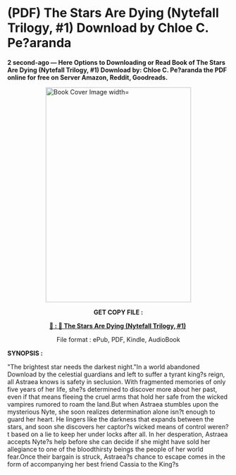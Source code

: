 # (PDF) The Stars Are Dying (Nytefall Trilogy, #1) Download by Chloe C. Pe?aranda

<p><strong>2 second-ago &mdash; Here Options to Downloading or Read Book of The Stars Are Dying (Nytefall Trilogy, #1) Download by: Chloe C. Pe?aranda the PDF online for free on Server Amazon, Reddit, Goodreads.</strong></p><p><a href="https://us.ebookarea.xyz/?book=206101574-the-stars-are-dying"><img style="display: block; margin-left: auto; margin-right: auto;" src="https://i.gr-assets.com/images/S/compressed.photo.goodreads.com/books/1720190161l/206101574.jpg" alt="Book Cover Image width=" width="330" height="488" /></a></p><p style="text-align: center;"><strong>GET COPY FILE :</strong></p><p style="text-align: center;"><strong><a href="https://us.ebookarea.xyz/?book=206101574-the-stars-are-dying" target="_blank" rel="noopener">📢 : 🔗 The Stars Are Dying (Nytefall Trilogy, #1)</a>&nbsp;</strong></p><p style="text-align: center;">File format : ePub, PDF, Kindle, AudioBook</p><p><strong>SYNOPSIS :</strong></p><p>"The brightest star needs the darkest night."In a world abandoned Download by the celestial guardians and left to suffer a tyrant king?s reign, all Astraea knows is safety in seclusion. With fragmented memories of only five years of her life, she?s determined to discover more about her past, even if that means fleeing the cruel arms that hold her safe from the wicked vampires rumored to roam the land.But when Astraea stumbles upon the mysterious Nyte, she soon realizes determination alone isn?t enough to guard her heart. He lingers like the darkness that expands between the stars, and soon she discovers her captor?s wicked means of control weren?t based on a lie to keep her under locks after all. In her desperation, Astraea accepts Nyte?s help before she can decide if she might have sold her allegiance to one of the bloodthirsty beings the people of her world fear.Once their bargain is struck, Astraea?s chance to escape comes in the form of accompanying her best friend Cassia to the King?s </p>
